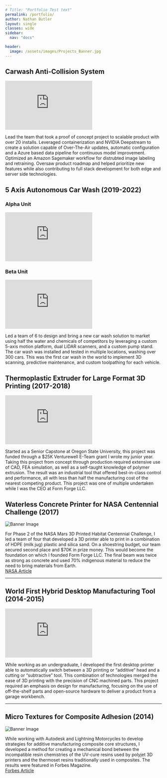```yaml
---
# Title: "Portfolio Test text"
permalink: /portfolio/
author: Nathan Butler
layout: single
classes: wide
sidebar:
  nav: "docs"

header:
  image: /assets/images/Projects_Banner.jpg
---
```


<!-- # Portfolio Projects

SOme text -->

## Carwash Anti-Collision System

<iframe width="280" height="157" src="https://www.youtube.com/embed/vCeV7eYsxxY?si=-5obloVK7JLoQydf" title="YouTube video player" frameborder="0" allow="accelerometer; autoplay; clipboard-write; encrypted-media; gyroscope; picture-in-picture; web-share" referrerpolicy="strict-origin-when-cross-origin" allowfullscreen></iframe>

Lead the team that took a proof of concept project to scalable product with over 20 installs. Leveraged containerization and NVIDIA Deepstream to create a solution capable of Over-The-Air updates, automatic configuration and a Azure based data pipeline for continuous model improvement. Optimized an Amazon Sagemaker workflow for distrubted image labeling and retraining. Oversaw product roadmap and helped prioritize new features while also contributing to full stack development for both edge and server side technologies.

## 5 Axis Autonomous Car Wash (2019-2022)

### Alpha Unit

<iframe width="280" height="157"  src="https://www.youtube.com/embed/suL1_jP9ffg?si=XyUEVShnHlL3ZCuO" 
        title="YouTube video player" frameborder="0" 
        allow="accelerometer; autoplay; clipboard-write; encrypted-media; gyroscope; picture-in-picture; web-share" 
        referrerpolicy="strict-origin-when-cross-origin" allowfullscreen></iframe>

### Beta Unit

<iframe width="280" height="157"  src="https://www.youtube.com/embed/_4atKaMRvzo?si=LRbtrJ_QNmW5IM30" title="YouTube video player" frameborder="0" allow="accelerometer; autoplay; clipboard-write; encrypted-media; gyroscope; picture-in-picture; web-share" referrerpolicy="strict-origin-when-cross-origin" allowfullscreen></iframe>

Led a team of 6 to design and bring a new car wash solution to market using half the water and chemicals of competitors by leveraging a custom 5-axis motion platform, dual LiDAR scanners, and a custom pump stand. The car wash was installed and tested in multiple locations, washing over 300 cars. This was the first car wash in the world to implement 3D scanning, predictive maintenance, and custom toolpathing for each vehicle.

## Thermoplastic Extruder for Large Format 3D Printing (2017-2018)

<iframe width="280" height="157"  src="https://www.youtube.com/embed/F3_1M8BJG3g?si=wD3-NFupS81_v9OJ" 
        title="YouTube video player" frameborder="0" allow="accelerometer; autoplay; clipboard-write; encrypted-media; gyroscope; picture-in-picture; web-share" referrerpolicy="strict-origin-when-cross-origin" allowfullscreen></iframe>

Started as a Senior Capstone at Oregon State University, this project was funded through a $25K Venturewell E-Team grant I wrote my junior year. Taking this project from concept through production required extensive use of CAD, FEA simulation, as well as a self-taught knowledge of polymer extrusion. The result was an industrial tool that offered best-in-class control and performance, all with less than half the manufacturing cost of the nearest competing product. This project was one of multiple undertaken while I was the CEO at Form Forge LLC.

## Waterless Concrete Printer for NASA Centennial Challenge (2017)

![Banner Image](/assets/images/Waterless_Concrete.jpg)

For Phase 2 of the NASA Mars 3D Printed Habitat Centennial Challenge, I led a team of four that developed a 3D printer able to print in a combination of HDPE (milk jug) plastic and silica sand. On a shoestring budget, our team secured second place and $70K in prize money. This would become the foundation on which I founded Form Forge LLC. The final beam was twice as strong as concrete and used 70% indigenous material to reduce the need to bring materials from Earth.  
[NASA Article](https://www.nasa.gov/directorates/spacetech/centennial_challenges/3DPHab/6-teams-earn-prize-money-in-second-level-of-challenge)

---

## World First Hybrid Desktop Manufacturing Tool (2014-2015)

<iframe width="280" height="157" src="https://www.youtube.com/embed/Zyelnf7xC9Y?si=ehJ5QcGD9XJaIK6r" title="YouTube video player" frameborder="0" allow="accelerometer; autoplay; clipboard-write; encrypted-media; gyroscope; picture-in-picture; web-share" referrerpolicy="strict-origin-when-cross-origin" allowfullscreen></iframe>

While working as an undergraduate, I developed the first desktop printer able to automatically switch between a 3D printing or “additive” head and a cutting or “subtractive” tool. This combination of technologies merged the ease of 3D printing with the precision of CNC machined parts. This project required an emphasis on design for manufacturing, focusing on the use of off-the-shelf parts and open-source hardware to deliver a product from a garage workbench.

---

## Micro Textures for Composite Adhesion (2014)

![Banner Image](/assets/images/Micro-Textures.jpg)

While working with Autodesk and Lightning Motorcycles to develop strategies for additive manufacturing composite core structures, I developed a method for creating a mechanical bond between the incompatible resin chemistries of the UV-cure resins used by polyjet 3D printers and the thermoset resins traditionally used in composites. The results were featured in Forbes Magazine.  
[Forbes Article](https://www.forbes.com/sites/bruceupbin/2014/09/10/the-future-of-manufacturing-as-told-in-four-objects/#32dfe94070b2)
